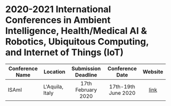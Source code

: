 # 2020-2021 International Conferences in Ambient Intelligence, Health/Medical AI & Robotics, Ubiquitous Computing, and Internet of Things (IoT)

| Conference Name | Location | Submission Deadline | Conference Date | Website |
|-----------------|----------|:-------------------:|:---------------:|:-------:|
| ISAmI           | L'Aquila, Italy | 17th February 2020 | 17th-19th June 2020 | [link](https://www.isami-conference.net) |